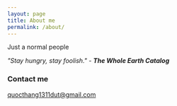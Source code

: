 ```yaml
---
layout: page
title: About me
permalink: /about/
---
```





Just a normal people

_"Stay hungry, stay foolish."_ - _**The Whole Earth Catalog**_

### Contact me

[quocthang1311dut@gmail.com](mailto:quocthang1311dut@gmail.com)
